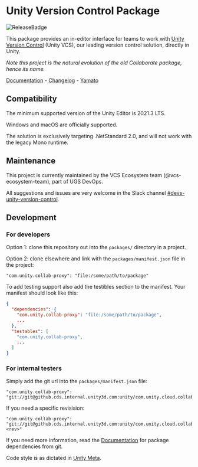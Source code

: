 # Unity Version Control Package

![ReleaseBadge](https://badges.cds.internal.unity3d.com/packages/com.unity.collab-proxy/release-badge.svg)

This package provides an in-editor interface for teams to work
with [Unity Version Control](https://unity.com/solutions/version-control) (Unity VCS), our leading version control
solution, directly in Unity.

_Note this project is the natural evolution of the old Collaborate package, hence its name._

[Documentation](https://docs.unity.com/ugs/en-us/manual/devops/manual/vcs-plugins/unityeditor-plugin/unity-version-control-package) - [Changelog](https://docs.unity3d.com/Packages/com.unity.collab-proxy@2.1/changelog/CHANGELOG.html) - [Yamato](https://unity-ci.cds.internal.unity3d.com/project/259)

## Compatibility

The minimum supported version of the Unity Editor is 2021.3 LTS.

Windows and macOS are officially supported.

The solution is exclusively targeting .NetStandard 2.0, and will not work with the legacy Mono runtime.

## Maintenance

This project is currently maintained by the VCS Ecosystem team (@vcs-ecosystem-team), part of UGS DevOps.

All suggestions and issues are very welcome in the Slack
channel [#devs-unity-version-control](https://unity.slack.com/archives/C017V8W6BJ7).

## Development

### For developers

Option 1: clone this repository out into the `packages/` directory in a project.

Option 2: clone elsewhere and link with the `packages/manifest.json` file in the project:

```
"com.unity.collab-proxy": "file:/some/path/to/package"
```

To add testing support also add the testibles section to the manifest. Your manifest should look like this:

```json
{
  "dependencies": {
    "com.unity.collab-proxy": "file:/some/path/to/package",
    ...
  },
  "testables": [
    "com.unity.collab-proxy",
    ...
  ]
}
```

### For internal testers

Simply add the git url into the `packages/manifest.json` file:

```
"com.unity.collab-proxy": "git://git@github.cds.internal.unity3d.com:unity/com.unity.cloud.collaborate.git"
```

If you need a specific revisision:

```
"com.unity.collab-proxy": "git://git@github.cds.internal.unity3d.com:unity/com.unity.cloud.collaborate.git#<rev>"
```

If you need more information, read the [Documentation](https://docs.unity3d.com/Manual/upm-dependencies.html#Git) for
package dependencies from git.

Code style is as dictated in [Unity Meta](https://github.cds.internal.unity3d.com/unity/unity-meta).
